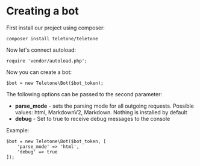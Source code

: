 # Creating a bot

First install our project using composer:

`composer install teletone/teletone`

Now let's connect autoload:

`require 'vendor/autoload.php';`

Now you can create a bot:

```
$bot = new Teletone\Bot($bot_token);
```

The following options can be passed to the second parameter:

- **parse_mode** - sets the parsing mode for all outgoing requests. Possible values: html, MarkdownV2, Markdown. Nothing is installed by default
- **debug** - Set to true to receive debug messages to the console

Example:

```
$bot = new Teletone\Bot($bot_token, [
    'parse_mode' => 'html',
    'debug' => true
]);
```